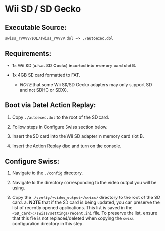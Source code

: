 Wii SD / SD Gecko
=================

Executable Source:
-----------------

	swiss_rVVVV/DOL/swiss_rVVVV.dol => ./autoexec.dol


Requirements:
------------

- 1x Wii SD (a.k.a. SD Gecko) inserted into memory card slot B.

- 1x 4GB SD card formatted to FAT.
	- *NOTE* that some Wii SD/SD Gecko adapters may only support
		SD and not SDHC or SDXC.


Boot via Datel Action Replay:
----------------------------

1. Copy `./autoexec.dol` to the root of the SD card.

1. Follow steps in Configure Swiss section below.

1. Insert the SD card into the Wii SD adapter in memory card slot B.

1. Insert the Action Replay disc and turn on the console.


Configure Swiss:
---------------

1. Navigate to the `./config` directory.

1. Navigate to the directory corresponding to the video output you will be using.

1. Copy the `./config/<video_output>/swiss/` directory to the root
	of the SD card.
	a. **NOTE** that if the SD card is being updated, you can preserve
		the list of recently opened applications. This list is saved in the
		`<SD_card>:/swiss/settings/recent.ini` file. To preserve the list, ensure
		that this file is not replaced/deleted when copying the `swiss` configuration
		directory in this step.
